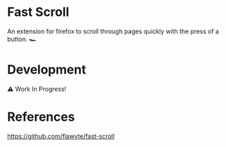 # Fast Scroll

An extension for firefox to scroll through pages quickly with the press of a button. 🏎

# Development

⚠️ Work In Progress!

# References
https://github.com/flawyte/fast-scroll
